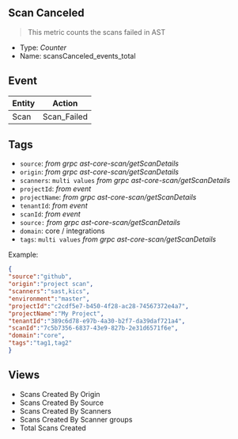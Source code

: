 ## Scan Canceled
> This metric counts the scans failed in AST

- Type: *Counter*
- Name: scansCanceled_events_total

## Event
| Entity        | Action |
| ------------- | ------------- |
| Scan          | Scan_Failed  |

## Tags

- `source`:        *from grpc ast-core-scan/getScanDetails*
- `origin`:        *from grpc ast-core-scan/getScanDetails*
- `scanners`:      `multi values` *from grpc ast-core-scan/getScanDetails*
- `projectId`:     *from event*
- `projectName`:   *from grpc ast-core-scan/getScanDetails*
- `tenantId`:      *from event*
- `scanId`:        *from event* 
- `source:`        *from grpc ast-core-scan/getScanDetails*
- `domain`:        core / integrations
- `tags`:         `multi values`   *from grpc ast-core-scan/getScanDetails*



Example:

```json
{
"source":"github",
"origin":"project scan",
"scanners":"sast,kics",
"environment":"master",
"projectId":"c2cdf5e7-b450-4f28-ac28-74567372e4a7",
"projectName":"My Project",
"tenantId":"389c6d78-e97b-4a30-b2f7-da39daf721a4",
"scanId":"7c5b7356-6837-43e9-827b-2e31d6571f6e",
"domain":"core",
"tags":"tag1,tag2"
} 
```

## Views 
- Scans Created  By Origin 
- Scans Created  By Source
- Scans Created  By Scanners
- Scans Created  By Scanner groups
- Total Scans Created


 
